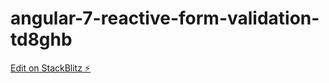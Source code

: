 # angular-7-reactive-form-validation-td8ghb

[Edit on StackBlitz ⚡️](https://stackblitz.com/edit/angular-7-reactive-form-validation-td8ghb)